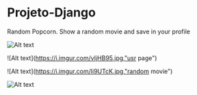 # Projeto-Django

Random Popcorn. Show a random movie and save in your profile

![Alt text](https://i.imgur.com/WejKG2m.jpg,"homepage")

![Alt text](https://i.imgur.com/vIjHB95.jpg,"usr page")

![Alt text](https://i.imgur.com/Ii9UTcK.jpg,"random movie")

![Alt text](https://i.imgur.com/5UFLsQw.jpg, "signup")
